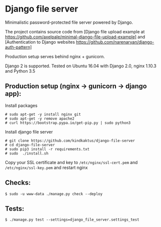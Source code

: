 Django  file server
==================================

Minimalistic password-protected file server powered by Django.

The project contains source code from [Django file upload example at https://github.com/axelpale/minimal-django-file-upload-example] and [Authentication to Django websites https://github.com/narenaryan/django-auth-pattern]

Production setup serves behind nginx + gunicorn.


Django 2 is supported. Tested on Ubuntu 16.04 with Django 2.0, nginx 1.10.3 and Python 3.5


Production setup (nginx -> gunicorn -> django app):
------------------

Install packages

    # sudo apt-get -y install nginx git
    # sudo apt-get -y remove apache2
    # curl https://bootstrap.pypa.io/get-pip.py | sudo python3

Install django file server

    # git clone https://github.com/kindkaktus/django-file-server
    # cd django-file-server
    # sudo pip3 install -r requirements.txt
    # sudo  ./install.sh

Copy your SSL certificate and key to `/etc/nginx/ssl-cert.pem` and `/etc/nginx/ssl-key.pem` and restart nginx

Checks:
------------------

    $ sudo -u www-data ./manage.py check --deploy


Tests:
------------------
    $ ./manage.py test --settings=django_file_server.settings_test

